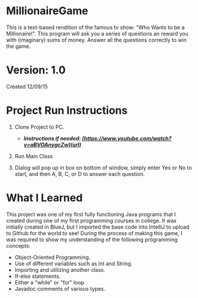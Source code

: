 # MillionaireGame
This is a text-based rendition of the famous tv show: "Who Wants to be a Millionaire!". This program will ask you a series of questions
an reward you with (imaginary) sums of money. Answer all the questions correctly to win the game.

# Version: 1.0
Created 12/09/15

# Project Run Instructions
1. Clone Project to PC.
   - ***Instructions if needed: [https://www.youtube.com/watch?v=aBVOAnygcZw](url)***

2. Run Main Class

3. Dialog will pop up in box on bottom of window, simply enter Yes or No to start, and then A, B, C, or D to answer each question.

# What I Learned

This project was one of my first fully functioning Java programs that I created during one of my first 
programming courses in college. It was initially created in BlueJ, but I imported the base code into IntelliJ to
upload to Github for the world to see! During the process of making this game, I was required to show my understanding of 
the following programming concepts:

- Object-Oriented Programming.
- Use of different variables such as int and String.
- Importing and utilizing another class.
- If-else statements.
- Either a "while" or "for" loop.
- Javadoc comments of various types.
